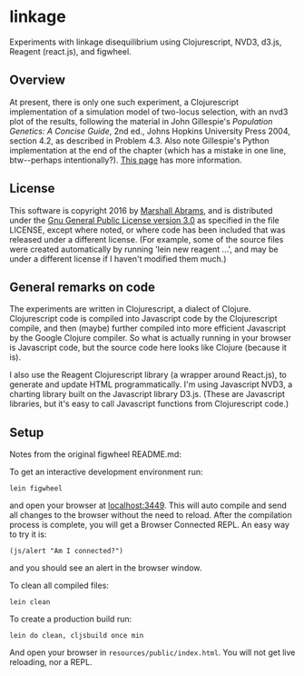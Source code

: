 # linkage

Experiments with linkage disequilibrium using Clojurescript, NVD3,
d3.js, Reagent (react.js), and figwheel.

## Overview

At present, there is only one such experiment, a Clojurescript
implementation of a simulation model of two-locus selection, with an
nvd3 plot of the results, following the material in John Gillespie's
*Population Genetics: A Concise Guide*, 2nd ed., Johns Hopkins
University Press 2004, section 4.2, as described in Problem 4.3.  Also
note Gillespie's Python implementation at the end of the chapter
(which has a mistake in one line, btw--perhaps intentionally?).
[This page](doc/TwoLocusGillespie42.md) has more information.

## License

This software is copyright 2016 by [Marshall
Abrams](http://members.logical.net/~marshall/), and is distributed
under the [Gnu General Public License version
3.0](http://www.gnu.org/copyleft/gpl.html) as specified in the file
LICENSE, except where noted, or where code has been included that was
released under a different license.  (For example, some of the source
files were created automatically by running 'lein new reagent ...', and
may be under a different license if I haven't modified them much.)

## General remarks on code

The experiments are written in Clojurescript, a dialect of Clojure.
Clojurescript code is compiled into Javascript code by the Clojurescript
compile, and then (maybe) further compiled into more efficient
Javascript by the Google Clojure compiler.  So what is actually running
in your browser is Javascript code, but the source code here looks like
Clojure (because it is).

I also use the Reagent Clojurescript library (a wrapper around
React.js), to generate and update HTML programmatically.  I'm using
Javascript NVD3, a charting library built on the Javascript library
D3.js.  (These are Javascript libraries, but it's easy to call
Javascript functions from Clojurescript code.)

## Setup

Notes from the original figwheel README.md:

To get an interactive development environment run:

    lein figwheel

and open your browser at [localhost:3449](http://localhost:3449/).
This will auto compile and send all changes to the browser without the
need to reload. After the compilation process is complete, you will
get a Browser Connected REPL. An easy way to try it is:

    (js/alert "Am I connected?")

and you should see an alert in the browser window.

To clean all compiled files:

    lein clean

To create a production build run:

    lein do clean, cljsbuild once min

And open your browser in `resources/public/index.html`.
You will not get live reloading, nor a REPL.
